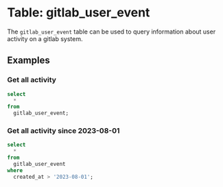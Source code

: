 # Table: gitlab_user_event

The `gitlab_user_event` table can be used to query information about user activity on a gitlab system.

## Examples

### Get all activity
```sql
select
  *
from
  gitlab_user_event;
```

### Get all activity since 2023-08-01
```sql
select
  *
from
  gitlab_user_event
where
  created_at > '2023-08-01';
```

